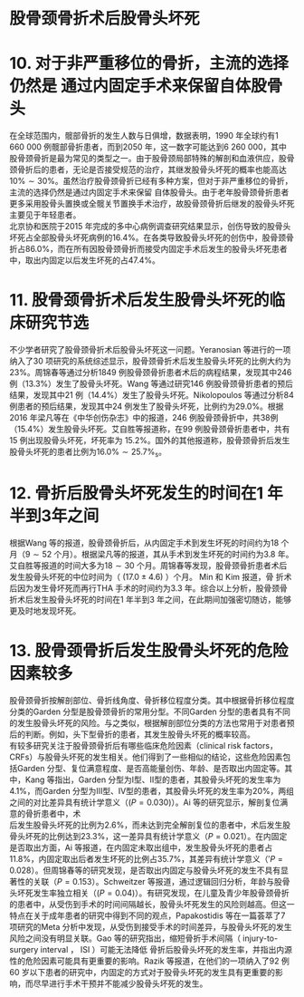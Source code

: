 # 股骨颈骨折术后股骨头坏死  
# 10.  对于非严重移位的骨折，主流的选择仍然是 通过内固定手术来保留自体股骨头  
在全球范围内，髋部骨折的发生人数与日俱增，数据表明，1990 年全球约有1 660 000 例髋部骨折患者，而到2050 年，这一数字可能达到6 260 000，其中股骨颈骨折是最为常见的类型之一。由于股骨颈局部特殊的解剖和血液供应，股骨颈骨折后的患者，无论是否接受规范的治疗，其继发股骨头坏死的概率也能高达$10\%\sim30\%$。虽然治疗股骨颈骨折已经有多种方案，但对于非严重移位的骨折，主流的选择仍然是通过内固定手术来保留 自体股骨头。由于老年股骨颈骨折患者更多采用股骨头置换或全髋关节置换手术治疗，故股骨颈骨折后继发的股骨头坏死主要见于年轻患者。  
北京协和医院于2015 年完成的多中心病例调查研究结果显示，创伤导致的股骨头坏死占全部股骨头坏死病例的$16.4\%$。在各类导致股骨头坏死的创伤中，股骨颈骨折占$86.0\%$，而在所有因股骨颈骨折而接受内固定手术后发生的股骨头坏死患者中，取出内固定以后发生坏死的占$47.4\%$。  
# 11. 股骨颈骨折术后发生股骨头坏死的临床研究节选  
不少学者研究了股骨颈骨折术后股骨头坏死这一问题。Yeranosian 等进行的一项纳入了30 项研究的系统综述显示，股骨颈骨折术后发生股骨头坏死的比例大约为$23\%$。周锦春等通过分析1849 例股骨颈骨折患者术后的病程结果，发现其中246例（$13.3\%$）发生了股骨头坏死。Wang 等通过研究146 例股骨颈骨折患者的预后结果，发现其中21 例（$14.4\%$）发生了股骨头坏死。Nikolopoulos 等通过分析84 例患者的预后结果，发现其中24 例发生了股骨头坏死，比例约为$29.0\%$。根据2016 年梁凡等在《中华创伤杂志》中的报道，246 例股骨颈骨折中，共38例（$15.4\%$）发生股骨头坏死。艾自胜等报道称，在99 例股骨颈骨折患者中，共有15 例出现股骨头坏死，坏死率为 $15.2\%$。国外的其他报道称，股骨颈骨折后发生股骨头坏死的患者比例为$16.0\%\sim25.7\%_{\textrm{s}}$。  
# 12. 骨折后股骨头坏死发生的时间在1 年半到3年之间  
根据Wang 等的报道，股骨颈骨折后，从内固定手术到发生坏死的时间约为18 个月（$9\sim52$ 个月）。根据梁凡等的报道，其从手术到发生坏死的时间约为3.8 年。艾自胜等报道的时间大多为$18\sim30$ 个月。周锦春等发现，股骨颈骨折患者术后发生股骨头坏死的中位时间为（ $(17.0\pm4.6)$ ）个月。 Min  和 Kim  报道，骨 折术后因为发生骨坏死而再行THA 手术的时间约为3.3 年。综合以上分析，股骨颈骨折术后发生股骨头坏死的时间在1 年半到3 年之间，在此期间加强密切随访，能够更及时地发现坏死。  
# 13. 股骨颈骨折后发生股骨头坏死的危险因素较多  
股骨颈骨折按解剖部位、骨折线角度、骨折移位程度分类。其中根据骨折移位程度分类的Garden 分型是股骨颈骨折的常用分型。不同Garden 分型的患者具有不同的发生股骨头坏死的风险。与之类似，根据解剖部位分类的方法也常用于对患者预后的判断。例如，头下型骨折的患者，其发生股骨头坏死的概率较高。  
有较多研究关注于股骨颈骨折后有哪些临床危险因素（clinical risk factors，CRFs）与股骨头坏死的发生相关。他们得到了一些相似的结论，这些危险因素包括Garden 分型、复位满意程度、是否高能量创伤、年龄、是否取出内固定等。其中，Kang 等指出，Garden 分型为Ⅰ型、Ⅱ型的患者，其股骨头坏死的发生率为$4.1\%$，而Garden 分型为Ⅲ型、Ⅳ型的患者，其股骨头坏死的发生率为$20\%$，两组之间的对比差异具有统计学意义（$\scriptstyle(P=0.030)$）。Ai 等的研究显示，解剖复位满意的骨折患者中，术  
后发生股骨头坏死的比例为$2.6\%$，而未达到完全解剖复位的患者中，术后发生股骨头坏死的比例达到$23.3\%$，这一差异具有统计学意义（$\scriptstyle{P=0.021}$）。在内固定是否取出方面，Ai 等报道，在内固定未取出组中，发生股骨头坏死的患者占$11.8\%$，内固定取出后者发生坏死的比例占$35.7\%$，其差异有统计学意义（$'P{=}0.028$）。但周锦春等的研究发现，是否取出内固定与股骨头坏死的发生不具有显著性的关联（$\scriptstyle{P=0.153}$）。Schweitzer 等报道，通过逻辑回归分析，年龄与股骨头坏死发生率独立相关（$(P{=}0.04)$）。有研究发现，在儿童及青少年股骨颈骨折的患者中，从受伤到手术的时间间隔越长，股骨头坏死发生的风险则越高。但这一特点在关于成年患者的研究中得到不同的观点，Papakostidis 等在一篇荟萃了7 项研究的Meta 分析中发现，从受伤到接受手术的时间差异，与股骨头坏死的发生风险之间没有明显关联。Gao 等的研究指出，缩短骨折手术间隔（ injury-to-surgery interval ， ISI ）可能无法降低 骨折后股骨头坏死的发生率，并指出内源性的危险因素可能具有更重要的影响。Razik 等报道，在他们的一项纳入了92 例60 岁以下患者的研究中，内固定的方式对于股骨头坏死的发生具有更重要的影响，而尽早进行手术干预并不能减少股骨头坏死的发生。  
